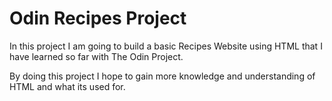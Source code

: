 # Odin Recipes Project

In this project I am going to build a basic Recipes Website using HTML that I have learned so far with The Odin Project.

By doing this project I hope to gain more knowledge and understanding of HTML and what its used for.
